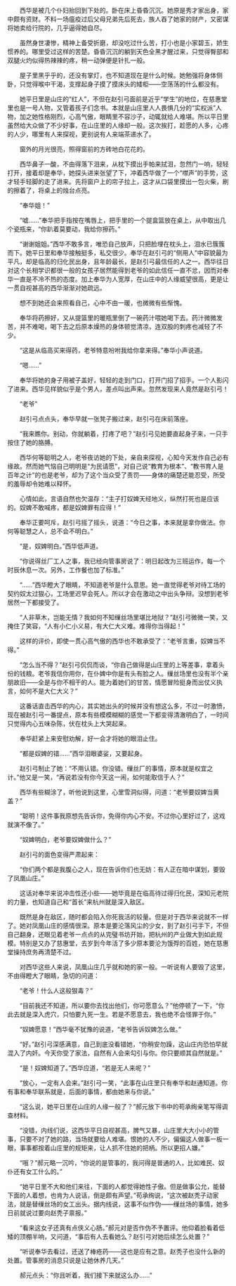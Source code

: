 　　西华是被几个仆妇抬回到下处的。卧在床上昏昏沉沉。她原是秀才家出身，家中颇有资财。不料一场瘟疫过后父母兄弟先后死去，族人吞了她家的财产，又密谋将她卖给行院的，几乎逼得她自尽。

　　虽然身世凄惨，精神上备受折磨，却没吃过什么苦，打小也是小家碧玉，娇生惯养的。哪里受过这样的苦楚。昏昏沉沉的躺到天色全黑才醒过来，只觉得臀部和双腿火灼似得热辣辣的疼，稍一动弹便是针扎一般。

　　屋子里黑乎乎的，还没有掌灯，也不知道现在是什么时候。她勉强将身体侧卧，只觉得喉中干渴，支撑起身子摸了摸床头的矮柜——空荡荡的什么都没有。

　　她平日里是山庄的“红人”，不但在赵引弓面前是近乎“学生”的地位，在慈惠堂里也是一号人物，又管着孩子们念书。本就是山庄里人人畏惧几分的“实权派”人物，加之她性格刚烈，心高气傲，眼睛里不容沙子，动辄就给人难堪。所以平日里虽然给大众做了不少好事，在山庄里的人缘却一般。这次挨打，趁愿的人多，心疼的人少，哪里有人来探视，更别说有人来端茶递水了。

　　窗外的月光很亮，照得窗前的方砖地白花花的。

　　西华鼻子一酸，不由得落下泪来，从枕下摸出手帕来拭泪，忽然门一响，轻轻打开，接着却是奉华，她探头进来张望了下，冲着西华做了一个“噤声”的手势，这才轻手轻脚的走了进来。先将窗户上的帘子拉上，这才从口袋里摸出一包火柴，刷的擦着了，将桌上的烛台点亮。

　　“奉华姐！”

　　“嘘……”奉华把手指按在嘴唇上，把手里的一个提盒篮放在桌上，从中取出几个瓷瓶来，“你趴着莫要动，我给你擦药。”

　　“谢谢姐姐。”西华不敢多言，唯恐自己放声，只把脸埋在枕头上，泪水已簇簇而下。她平日里和奉华接触挺多，私交很少。奉华在赵引弓的“侧用人”中容貌最为平凡，却是临高的归化民出身，且年龄最长，是赵引弓最信任的人之一。西华往日对这个长相学识都很一般的女孩子居然能得到老爷的如此信任一直不忿，因而对奉华一直是不冷不热的态度。加上奉华为人宽厚，在山庄中的人缘威望很高，更是让一贯自视甚高的西华渐渐对她疏远。

　　想不到她还会来照看自己，心中不由一暖，也微微有些惭愧。

　　奉华将药擦好，又从提篮里的暖瓶里倒了一碗药汁喂她喝下去。药汁微微发苦，并不难喝，喝下去之后原本燥热的身体顿觉清凉，连双股的刺疼也减轻了不少。

　　“这是从临高买来得药，老爷特意吩咐我给你拿来得。”奉华小声说道。

　　“嗯……”

　　奉华将她的身子用被子盖好，轻轻的走到门口，打开门招了招手。一个人影闪了进来。西华见样貌似乎是个男人，差点叫出声来。忽然发现来人竟然是赵引弓！

　　“老爷”

　　赵引弓点点头，奉华早就一张凳子搬过来，赵引弓在床前落座。

　　“我来瞧你。别动，你就躺着，打疼了吧？”赵引弓见她要直起身子来，一只手按住了她的胳膊。

　　西华何等聪明之人，老爷夜访她的下处，亲自来探视，心知今天发作自己必有缘故。然而她气恼自己明明是“为民请愿”，对自己说“教育为根本”、“教书育人是百年之计”的也是老爷，却为了这个当众受了责罚——身体的痛楚还能忍受，所受的羞辱却令她难以释怀。

　　心情如此，言语自然也欠温存：“主子打奴婢天经地义，纵然打死也是应该的。奴婢不敢喊疼，都是奴婢罪有应得！”

　　奉华正要呵斥，赵引弓摇了摇头，说道：“今日之事，本来就是拿你做法。你何等聪慧之人，总不会不明白。”

　　“是，奴婢明白。”西华低声道。

　　“你说得丝厂工人之事，我已经向管事房说了：明日起改为三班运作，每一个时辰休息一次。另外，工作餐也加了标准。”

　　“……”西华瞪大了眼睛，不知道老爷是什么意思。她一直觉得老爷对待工场的契约奴太过狠心，工场里迟早会死人。所以才会在激动之中出头争辩。没想到老爷居然一下都接受了。

　　“人非草木，岂能无情？我如何不知缫丝场里堪比地狱？”赵引弓微微一笑，又掩住了笑容，“人有小仁小义易，有大仁大义难。难得你当得起！”

　　这样的评价，即使一贯心高气傲的西华也不敢承受了：“老爷言重，奴婢当不得。”

　　“怎么当不得？”赵引弓侃侃而谈，“你自己做得是山庄里的上等差事，拿着头份的钱粮。老爷我信你用你，在仆婢中你是有头有脸之人。缫丝场里也没有半个亲朋故旧——全是与你不相干的人。能为着她们的甘苦，情愿冒险挺身而出仗义执言，如何不是大仁大义？”

　　这番话直击西华的内心，其实她出头的时候并没有想这么多，不过一时激愤，现在被赵引弓一番提点，原本有些模模糊糊的感觉一下都变得清澈明白了，一时间只觉得内心五味杂陈，伏在枕头上大哭起来。

　　奉华赶紧上来安慰劝解，好一会才将她的眼泪止住。

　　“都是奴婢的错……”西华泪眼婆娑，又要起身。

　　赵引弓制止了她：“不用认错。你没错。缫丝厂的事情，原本就是权宜之计。”他又是一笑，“再说若没有你今天这一闹，如何能取信于人？”

　　西华有些糊涂了，听他说到这里，心里雪洞似得，问道：“老爷要奴婢当黄盖？”

　　“聪明！这件事我原想先告诉你，免得你内心不安。不过你心里好过了，这戏就演不像了。”

　　“奴婢明白，老爷要奴婢做什么？”

　　赵引弓的面色变得严肃起来：

　　“你们两个都是我腹心之人，现在告诉你们也无妨：有人正在暗中谋划，要毁了凤凰山庄。”

　　这话对奉华来说冲击性还小些——她毕竟是在临高待过得归化民，深知元老院的力量，也知道自己和“首长”来杭州就是深入敌区。

　　既然是身在敌区，随时都会陷入你死我活的较量。但是对于西华来说就不一样了。她对凤凰山庄的感情很深。原本是要沦落风尘的少女，到了赵引弓手下，不但自己翻身，还眼见着老爷一点点的从完璧书坊开始，把杭州的产业做大到如此规模。特别是又办了慈惠堂，去岁到今年活了多少原本要沦为饿殍的百姓，她在慈惠堂操持庶务再清楚不过。

　　对西华这些人来说，凤凰山庄几乎就和她的家一般。一听说有人要毁了这里，不由得瞪大了眼睛，急切的问道：

　　“老爷！什么人这般狠毒？”

　　“目前我还不知道，所以要你去找出他们，你可愿意么？”他停顿了一下，“你此去就是深入虎穴，只怕要九死一生。若是不愿意去，我也绝不会怪罪于你。”

　　“奴婢愿意！”西华毫不犹豫的说道，“老爷告诉奴婢怎么做。”

　　“好。”赵引弓深感满意，自己到底没看错她，“你稍安勿躁，这山庄内恐怕早就混入了内奸。今天你受了家法，自然有人会来勾引与你。你只要顺其自然就是。”

　　“是！奴婢知道了。”西华应道，“若是无人来呢？”

　　“放心，一定有人会来。”赵引弓一笑，“此事在山庄里只有奉华和赵通知道。你有事和奉华联系就是，后面的事情，都由她来与你说。”

　　“这么说，她平日里在山庄的人缘一般了？”郝元放下书中的苟承绚亲笔写得调查材料。

　　“没错，内线们说，这西华平日自视甚高，脾气又暴，山庄里大大小小的管事，只要不对了她的路，当场就要给人难堪。恨她的人不少，偏偏这人做事一板一眼，事事都按着山庄里的规矩来，让人抓不住她的把柄。所以更招人嫌。”

　　“哦？”郝元略一沉吟，“你说的是管事的，我问得是普通的人，比如难民、奴仆还有女工什么的。”

　　“她平日里不大和他们来往，下面的人都觉得她性子傲。但是做事公允，能替下面的人着想，也肯为人说话，倒是颇有声望。”苟承绚说，“这次被赵秃子动家法，就是替缫丝场的女工出头。据内线说，这事不似作伪——缫丝场的事情，她多日前就说过要向赵秃子禀报。”

　　“看来这女子还真有点侠义心肠。”郝元对是否作伪不予置评。他仰着脸看着低矮的顶棚半响，又问道，“事后有人去看她么？赵引弓对她后续怎么处置？”

　　“听说奉华去看过，还送了棒疮药――这也是应有之意。赵秃子也没什么新的处置。管事房的消息只说是让她休养几天。”

　　郝元点头：“你且听着，我们接下来就这么办……”
